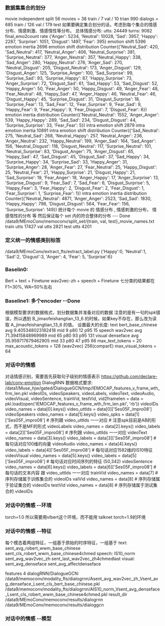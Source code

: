 ### 数据集集合的划分
movie independent split
56 movies = 38 train / 7 val / 10 trian
990 dialogs = 685 train / 126 val / 179 test
如果要确定集合划分的话，考虑到每个集合的情感分布、情感刺激、情感惰性等分布。
总体情感分布: utts: 24449 turns: 9082
final_emo2count rate {'Anger': 5234, 'Neutral': 10028, 'Sad': 3957, 'Happy': 2287, 'Surprise': 1051, 'Disgust': 1497, 'Fear': 395}
emotion shift 5396
emotion inertia 2696
emotion shift distribution Counter({'Neutral_Sad': 420, 'Sad_Neutral': 417, 'Neutral_Anger': 406, 'Neutral_Surprise': 381, 'Surprise_Neutral': 377, 'Anger_Neutral': 357, 'Neutral_Happy': 338, 'Sad_Anger': 280, 'Happy_Neutral': 276, 'Anger_Sad': 270, 'Neutral_Disgust': 205, 'Disgust_Neutral': 173, 'Anger_Disgust': 129, 'Disgust_Anger': 125, 'Surprise_Anger': 100, 'Sad_Surprise': 99, 'Surprise_Sad': 93, 'Surprise_Happy': 87, 'Happy_Surprise': 73, 'Anger_Surprise': 72, 'Disgust_Sad': 61, 'Sad_Happy': 53, 'Sad_Disgust': 52, 'Happy_Anger': 50, 'Fear_Anger': 50, 'Happy_Disgust': 49, 'Anger_Fear': 48, 'Fear_Neutral': 48, 'Happy_Sad': 47, 'Anger_Happy': 46, 'Neutral_Fear': 46, 'Disgust_Happy': 45, 'Surprise_Disgust': 31, 'Disgust_Surprise': 18, 'Surprise_Fear': 13, 'Sad_Fear': 12, 'Fear_Surprise': 9, 'Fear_Sad': 9, 'Happy_Fear': 9, 'Fear_Happy': 9, 'Fear_Disgust': 7, 'Disgust_Fear': 6})
emotion inertia distribution Counter({'Neutral_Neutral': 1552, 'Anger_Anger': 539, 'Happy_Happy': 289, 'Sad_Sad': 234, 'Disgust_Disgust': 44, 'Surprise_Surprise': 33, 'Fear_Fear': 5})
intra emotion shift 2879
intra emotion inertia 10891
intra emotion shift distribution Counter({'Sad_Neutral': 275, 'Neutral_Sad': 268, 'Neutral_Happy': 257, 'Neutral_Anger': 236, 'Anger_Neutral': 232, 'Happy_Neutral': 199, 'Anger_Sad': 164, 'Sad_Anger': 156, 'Neutral_Disgust': 118, 'Disgust_Neutral': 117, 'Surprise_Neutral': 101, 'Neutral_Surprise': 83, 'Disgust_Anger': 75, 'Anger_Disgust': 65, 'Happy_Sad': 47, 'Sad_Disgust': 45, 'Disgust_Sad': 37, 'Sad_Happy': 34, 'Surprise_Happy': 34, 'Surprise_Sad': 33, 'Happy_Anger': 31, 'Surprise_Anger': 28, 'Anger_Fear': 27, 'Fear_Neutral': 25, 'Happy_Disgust': 25, 'Neutral_Fear': 21, 'Happy_Surprise': 21, 'Disgust_Happy': 21, 'Sad_Surprise': 19, 'Fear_Anger': 18, 'Anger_Happy': 17, 'Anger_Surprise': 13, 'Surprise_Disgust': 9, 'Fear_Sad': 7, 'Sad_Fear': 6, 'Disgust_Surprise': 5, 'Happy_Fear': 3, 'Fear_Happy': 2, 'Disgust_Fear': 2, 'Fear_Disgust': 1, 'Fear_Surprise': 1, 'Surprise_Fear': 1})
intra emotion inertia distribution Counter({'Neutral_Neutral': 4871, 'Anger_Anger': 2523, 'Sad_Sad': 1830, 'Happy_Happy': 798, 'Disgust_Disgust': 564, 'Fear_Fear': 156, 'Surprise_Surprise': 149})
统计每个 movie 的 情感分布 , 情感刺激的分布， 情感惰性的分布 等
然后保证每个 set 内的符合整体的分布  --- Done
/data9/MEmoConv/memoconv/split_set/{train, val, test}_movie_names.txt
train utts 17427 val utts 2821  test utts 4201 
### 定义统一的情感类别标签 
/data9/MEmoConv/extract_fts/extract_label.py
{'Happy':0, 'Neutral':1, 'Sad':2, 'Disgust':3, 'Anger': 4, 'Fear': 5, 'Surprise':6}

### Baselin0:
Bert + text + Finetune
wav2vec-zh + speech + Finetune
七分类的结果都在F1=30%, WA=50%左右

### Baseline1: 多个encoder --Done
根据模型要求的数据格式，划分数据集并准备对应的数据
注意的是有一句的spk错误，所以遇到 B_jimaofeishangtian_13_6 的时候，如果key不存在，那么改为读取 A_jimaofeishangtian_13_6 的值。
设置最大的长度:
    text bert_base_chinese avg 9.405348023182418 mid 9 p80 12 p95 15
    speech wav2vec avg 71.39415848969989 mid 65 p80 93 p95 131
    visual denseface avg 35.959717679462905 mid 33 p80 47 p95 66
    max_text_tokens = 20 
    max_acoustic_tokens = 128 (wav2vec) 256(comparE)
    max_visual_tokens = 64

### 对话中的情感 
对话情感识别，需要首先获取句子级别的情感表示
https://github.com/declare-lab/conv-emotion
DialogRNN 数据格式要求:
/data1/Muse_hjw/gated/DialogueGCN/tmp/IEMOCAP_features_v_frame_wth_frm_len.pkl
videoIDs, videoSpeakers, videoLabels, videoText, videoAudio, videoVisual, videoSentence, trainVid, testVid, vid2framelen = 
data = pkl.load(open('IEMOCAP_features_v_frame_wth_frm_len.pkl', 'rb'))
videoIDs
    video_names = data[0].keys()
    video_uttIds = data[0]['Ses05F_impro08']
videoSpeakers
    video_names = data[1].keys()
    video_spks = data[1]['Ses05F_impro08']  # 序列跟 video_uttIds 一一对应
    # 注意spk目前是AB的形式，而不是MF的形式
videoLabels
    video_names = data[2].keys()
    video_labels = data[2]['Ses05F_impro08'] # 序列跟 video_uttIds 一一对应
videoText
    video_names = data[3].keys()
    video_labels = data[3]['Ses05F_impro08']  # 每句话对应100维的向量
videoAudio
    video_names = data[4].keys()
    video_labels = data[4]['Ses05F_impro08']  # 每句话对应1582维的IS10特征
videoVisual
    video_names = data[5].keys()
    video_labels = data[5]['Ses05F_impro08']  # 每句话对应时间序列的特征 (50,342)
videoSentence
    video_names = data[6].keys()
    video_labels = data[6]['Ses05F_impro08']  #每句话的文本内容 跟 video_uttIds 一一对应
trainVid
    video_names = data[7] # 序列存储属于训练集合的 videoIDs
valVid
    video_names = data[8] # 序列存储属于验证集合的 videoIDs
testVid
    video_names = data[8] # 序列存储属于测试集合的 videoIDs

### 对话中的情感 --环境
torch=1.0 所以需要用vlbert这个环境，而不能用 talknet torch=1.9的环境

### 对话中的情感 --特征
每个模态着两组特征，一组基于原始的时序特征，一组基于
text:
    sent_avg_robert_wwm_base_chinese
    sent_cls_robert_wwm_base_chinese4chmed
speech:
    IS10_norm 
    sent_avg_wav2vec_zh
    sent_last_wav2vec_zh4chmedlast
visual:
    sent_avg_denseface
    sent_avg_affectdenseface
    

features 4 dialogRNN/DialogueGCN:
    /data9/memoconv/modality_fts/dialogrnn/Asent_avg_wav2vec_zh_Vsent_avg_denseface_Lsent_cls_bert_base_chinese.pkl
    /data9/memoconv/modality_fts/dialogrnn/AIS10_norm_Vsent_avg_denseface_Lsent_cls_robert_wwm_base_chinese4chmed.pkl
result_dir
    /data9/MEmoConv/memoconv/results/dialogrnn
    /data9/MEmoConv/memoconv/results/dialoggcn

### 对话中的情感 --模型









